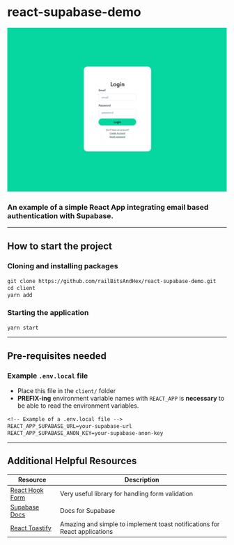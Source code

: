 # react-supabase-demo
![Alt text](appLoginPage.png)
### An example of a simple React App integrating email based authentication with Supabase.
---
## How to start the project  
### Cloning and installing packages

````
git clone https://github.com/railBitsAndHex/react-supabase-demo.git
cd client
yarn add
````

### Starting the application

````
yarn start
````
---
## Pre-requisites needed

### Example `.env.local` file

- Place this file in the `client/` folder  
- **PREFIX-ing** environment variable names with `REACT_APP` is **necessary** to be able to read the environment variables.

````
<!-- Example of a .env.local file -->
REACT_APP_SUPABASE_URL=your-supabase-url
REACT_APP_SUPABASE_ANON_KEY=your-supabase-anon-key
````
---

## Additional Helpful Resources

| Resource      | Description |
| ----------- | ----------- |
| [React Hook Form](https://react-hook-form.com/)      | Very useful library for handling form validation       |
| [Supabase Docs](https://supabase.com/docs/)   | Docs for Supabase        |
|[React Toastify](https://fkhadra.github.io/react-toastify/introduction/)| Amazing and simple to implement toast notifications for React applications|

